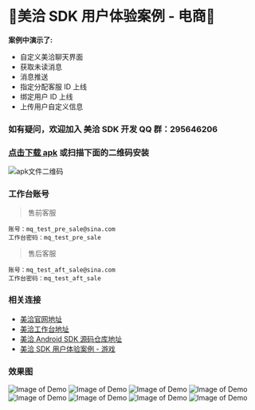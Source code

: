 :running:美洽 SDK 用户体验案例 - 电商:running:
============

**案例中演示了:**
* 自定义美洽聊天界面
* 获取未读消息
* 消息推送
* 指定分配客服 ID 上线
* 绑定用户 ID 上线
* 上传用户自定义信息

### 如有疑问，欢迎加入 美洽 SDK 开发 QQ 群：295646206

### [点击下载 apk](https://www.pgyer.com/MQUEEC) 或扫描下面的二维码安装

![apk文件二维码](https://o1wjx1evz.qnssl.com/app/qrcode/MQUEEC)

### 工作台账号
> 售前客服

```
账号：mq_test_pre_sale@sina.com
工作台密码：mq_test_pre_sale
```
> 售后客服

```
账号：mq_test_aft_sale@sina.com
工作台密码：mq_test_aft_sale
```

### 相关连接
* [美洽官网地址](http://meiqia.com)
* [美洽工作台地址](http://app.meiqia.com)
* [美洽 Android SDK 源码仓库地址](https://github.com/Meiqia/MeiqiaSDK-Android)
* [美洽 SDK 用户体验案例 - 游戏](https://github.com/ksxkq/MQGameDemo)

### 效果图
![Image of Demo](http://7xk9dj.com1.z0.glb.clouddn.com/mqueec/v11.jpg?imageView2/2/w/320/h/480)
![Image of Demo](http://7xk9dj.com1.z0.glb.clouddn.com/mqueec/v12.jpg?imageView2/2/w/320/h/480)
![Image of Demo](http://7xk9dj.com1.z0.glb.clouddn.com/mqueec/v13.jpg?imageView2/2/w/320/h/480)
![Image of Demo](http://7xk9dj.com1.z0.glb.clouddn.com/mqueec/v14.jpg?imageView2/2/w/320/h/480)
![Image of Demo](http://7xk9dj.com1.z0.glb.clouddn.com/mqueec/v15.jpg?imageView2/2/w/320/h/480)
![Image of Demo](http://7xk9dj.com1.z0.glb.clouddn.com/mqueec/v16.jpg?imageView2/2/w/320/h/480)
![Image of Demo](http://7xk9dj.com1.z0.glb.clouddn.com/mqueec/v17.jpg?imageView2/2/w/320/h/480)
![Image of Demo](http://7xk9dj.com1.z0.glb.clouddn.com/mqueec/v18.jpg?imageView2/2/w/320/h/480)
